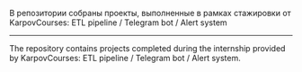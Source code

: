 В репозитории собраны проекты, выполненные в рамках стажировки от KarpovCourses: ETL pipeline / Telegram bot / Alert system

---

The repository contains projects completed during the internship provided by KarpovCourses: ETL pipeline / Telegram bot / Alert system.
